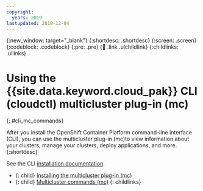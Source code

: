 ```yaml
---
copyright:
  years: 2019
lastupdated: 2019-12-04
---
```


{:new_window: target="_blank"}
{:shortdesc: .shortdesc}
{:screen: .screen}
{:codeblock: .codeblock}
{:pre: .pre}
{:child: .link .ulchildlink}
{:childlinks: .ullinks}

# Using the {{site.data.keyword.cloud_pak}} CLI (cloudctl) multicluster plug-in (mc)
{: #cli_mc_commands}

After you install the OpenShift Container Platform command-line interface (CLI), you can use the multicluster plug-in (mc)to view information about your clusters, manage your clusters, deploy applications, and more.
{:shortdesc}

See the CLI [installation documentation](https://access.redhat.com/documentation/en-us/openshift_container_platform/4.3/html/cli_tools/openshift-cli-oc).

- {: child} [Installing the multicluster plug-in (mc)](installing_mc_plugin.md)
- {: child} [Multicluster commands (mc)](cli_mc_commands.md)
{: childlinks}
